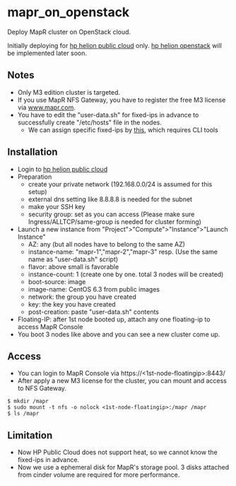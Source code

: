 mapr_on_openstack
=================

Deploy MapR cluster on OpenStack cloud.

Initially deploying for [hp helion public cloud](https://horizon.hpcloud.com) only.
[hp helion openstack](https://helion.hpwsportal.com/) will be implemented later soon.

Notes
-----
* Only M3 edition cluster is targeted.
* If you use MapR NFS Gateway, you have to register the free M3 license via www.mapr.com.
* You have to edit the "user-data.sh" for fixed-ips in advance to successfully create "/etc/hosts" file in the nodes.
  - We can assign specific fixed-ips by [this](https://community.hpcloud.com/article/creating-instance-specific-fixed-ip), which requires CLI tools
 
Installation
------------
* Login to [hp helion public cloud](https://horizon.hpcloud.com)
* Preparation
  - create your private network (192.168.0.0/24 is assumed for this setup)
  - external dns setting like 8.8.8.8 is needed for the subnet
  - make your SSH key
  - security group: set as you can access (Please make sure Ingress/ALLTCP/same-group is needed for cluster forming)
* Launch a new instance from "Project">"Compute">"Instance">"Launch Instance"
  - AZ: any (but all nodes have to belong to the same AZ)
  - instance-name: "mapr-1","mapr-2","mapr-3" resp. (Use the same name as "user-data.sh" script)
  - flavor: above small is favorable
  - instance-count: 1 (create one by one. total 3 nodes will be created)
  - boot-source: image
  - image-name: CentOS 6.3 from public images
  - network: the group you have created
  - key: the key you have created
  - post-creation: paste "user-data.sh" contents
* Floating-IP: after 1st node booted up, attach any one floating-ip to access MapR Console
* You boot 3 nodes like above and you can see a new cluster come up.

Access
------
* You can login to MapR Console via https://<1st-node-floatingip>:8443/
* After apply a new M3 license for the cluster, you can mount and access to NFS Gateway.

`$ mkdir /mapr`  
`$ sudo mount -t nfs -o nolock <1st-node-floatingip>:/mapr /mapr`  
`$ ls /mapr  `  

Limitation
----------
* Now HP Public Cloud does not support heat, so we cannot know the fixed-ips in advance.
* Now we use a ephemeral disk for MapR's storage pool. 3 disks attached from cinder volume are required for more performance.
